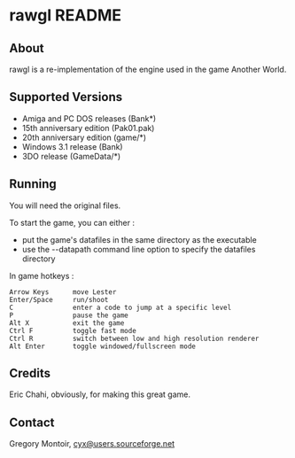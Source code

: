 
# rawgl README

## About

rawgl is a re-implementation of the engine used in the game Another World.  

## Supported Versions

- Amiga and PC DOS releases (Bank*)
- 15th anniversary edition (Pak01.pak)
- 20th anniversary edition (game/*)
- Windows 3.1 release (Bank)
- 3DO release (GameData/*)

## Running

You will need the original files.

To start the game, you can either :  
- put the game's datafiles in the same directory as the executable  
- use the --datapath command line option to specify the datafiles directory  

In game hotkeys :

    Arrow Keys      move Lester
    Enter/Space     run/shoot
    C               enter a code to jump at a specific level
    P               pause the game 
    Alt X           exit the game 
    Ctrl F          toggle fast mode 
    Ctrl R          switch between low and high resolution renderer 
    Alt Enter       toggle windowed/fullscreen mode 

## Credits

Eric Chahi, obviously, for making this great game.

## Contact

Gregory Montoir, cyx@users.sourceforge.net

